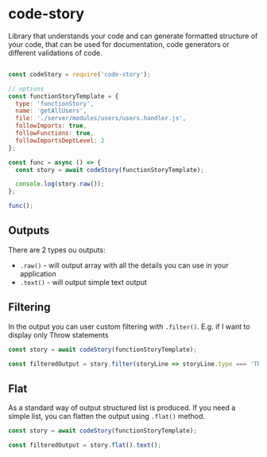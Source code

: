 # code-story

Library that understands your code and can generate formatted structure of your code,
that can be used for documentation, code generators or different validations of code.

```javascript

const codeStory = require('code-story');

// options
const functionStoryTemplate = {
  type: 'functionStory',
  name: 'getAllUsers',
  file: './server/modules/users/users.handler.js',
  followImports: true,
  followFunctions: true,
  followImportsDeptLevel: 2
};

const func = async () => {
  const story = await codeStory(functionStoryTemplate);

  console.log(story.raw());
};

func();

```

## Outputs

There are 2 types ou outputs:

* `.raw()` - will output array with all the details you can use in your application
* `.text()` - will output simple text output

## Filtering

In the output you can user custom filtering with `.filter()`. E.g. if I want to display only Throw statements

```javascript
const story = await codeStory(functionStoryTemplate);

const filteredOutput = story.filter(storyLine => storyLine.type === 'ThrowStatement').text();
```

## Flat

As a standard way of output structured list is produced. If you need a simple list, you can flatten the output using `.flat()` method.

```javascript
const story = await codeStory(functionStoryTemplate);

const filteredOutput = story.flat().text();
```
